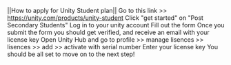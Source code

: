 ||How to apply for Unity Student plan||
Go to this link >> https://unity.com/products/unity-student
Click "get started" on "Post Secondary Students"
Log in to your unity account
Fill out the form
Once you submit the form you should get verified, and receive an email with your license key
Open Unity Hub and go to profile >> manage lisences >> lisences >> add >> activate with serial number
Enter your license key
You should be all set to move on to the next step!
